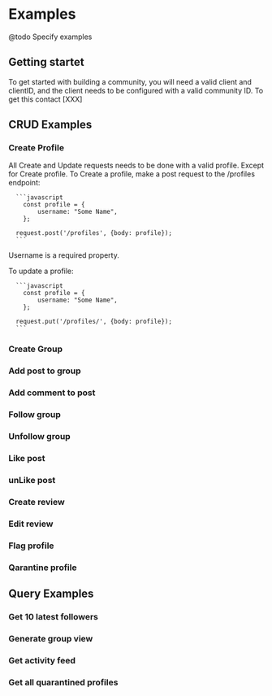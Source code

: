 # Examples
@todo Specify examples

## Getting startet
To get started with building a community, you will need a valid client and clientID, and the client needs to be configured with a valid community ID. To get this contact [XXX]

## CRUD Examples
### Create Profile
All Create and Update requests needs to be done with a valid profile. Except for Create profile.
To Create a profile, make a post request to the /profiles endpoint:

      ```javascript
        const profile = {
            username: "Some Name",
        };
     
      request.post('/profiles', {body: profile});
      ```

Username is a required property.

To update a profile:

      ```javascript
        const profile = {
            username: "Some Name",
        };
     
      request.put('/profiles/', {body: profile});
      ```


### Create Group
### Add post to group
### Add comment to post
### Follow group
### Unfollow group
### Like post
### unLike post
### Create review
### Edit review
### Flag profile
### Qarantine profile

## Query Examples
### Get 10 latest followers
### Generate group view
### Get activity feed
### Get all quarantined profiles
